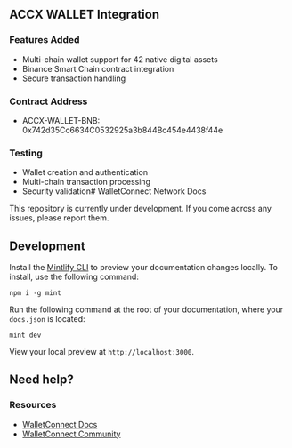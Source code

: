 ## ACCX WALLET Integration

### Features Added
- Multi-chain wallet support for 42 native digital assets
- Binance Smart Chain contract integration
- Secure transaction handling

### Contract Address
- ACCX-WALLET-BNB: 0x742d35Cc6634C0532925a3b844Bc454e4438f44e

### Testing
- Wallet creation and authentication
- Multi-chain transaction processing
- Security validation# WalletConnect Network Docs

This repository is currently under development. If you come across any issues, please report them.

## Development

Install the [Mintlify CLI](https://www.npmjs.com/package/mint) to preview your documentation changes locally. To install, use the following command:

```
npm i -g mint
```

Run the following command at the root of your documentation, where your `docs.json` is located:

```
mint dev
```

View your local preview at `http://localhost:3000`.

## Need help?

### Resources
- [WalletConnect Docs](https://docs.walletconnect.network/)
- [WalletConnect Community](https://discord.walletconnect.network/)
